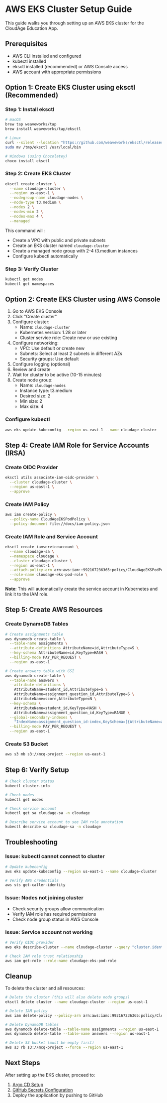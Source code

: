 # AWS EKS Cluster Setup Guide

This guide walks you through setting up an AWS EKS cluster for the CloudAge Education App.

## Prerequisites

- AWS CLI installed and configured
- kubectl installed
- eksctl installed (recommended) or AWS Console access
- AWS account with appropriate permissions

## Option 1: Create EKS Cluster using eksctl (Recommended)

### Step 1: Install eksctl

```bash
# macOS
brew tap weaveworks/tap
brew install weaveworks/tap/eksctl

# Linux
curl --silent --location "https://github.com/weaveworks/eksctl/releases/latest/download/eksctl_$(uname -s)_amd64.tar.gz" | tar xz -C /tmp
sudo mv /tmp/eksctl /usr/local/bin

# Windows (using Chocolatey)
choco install eksctl
```

### Step 2: Create EKS Cluster

```bash
eksctl create cluster \
  --name cloudage-cluster \
  --region us-east-1 \
  --nodegroup-name cloudage-nodes \
  --node-type t3.medium \
  --nodes 2 \
  --nodes-min 2 \
  --nodes-max 4 \
  --managed
```

This command will:
- Create a VPC with public and private subnets
- Create an EKS cluster named `cloudage-cluster`
- Create a managed node group with 2-4 t3.medium instances
- Configure kubectl automatically

### Step 3: Verify Cluster

```bash
kubectl get nodes
kubectl get namespaces
```

## Option 2: Create EKS Cluster using AWS Console

1. Go to AWS EKS Console
2. Click "Create cluster"
3. Configure cluster:
   - Name: `cloudage-cluster`
   - Kubernetes version: 1.28 or later
   - Cluster service role: Create new or use existing
4. Configure networking:
   - VPC: Use default or create new
   - Subnets: Select at least 2 subnets in different AZs
   - Security groups: Use default
5. Configure logging (optional)
6. Review and create
7. Wait for cluster to be active (10-15 minutes)
8. Create node group:
   - Name: `cloudage-nodes`
   - Instance type: t3.medium
   - Desired size: 2
   - Min size: 2
   - Max size: 4

### Configure kubectl

```bash
aws eks update-kubeconfig --region us-east-1 --name cloudage-cluster
```

## Step 4: Create IAM Role for Service Accounts (IRSA)

### Create OIDC Provider

```bash
eksctl utils associate-iam-oidc-provider \
  --cluster cloudage-cluster \
  --region us-east-1 \
  --approve
```

### Create IAM Policy

```bash
aws iam create-policy \
  --policy-name CloudAgeEKSPodPolicy \
  --policy-document file://docs/iam-policy.json
```

### Create IAM Role and Service Account

```bash
eksctl create iamserviceaccount \
  --name cloudage-sa \
  --namespace cloudage \
  --cluster cloudage-cluster \
  --region us-east-1 \
  --attach-policy-arn arn:aws:iam::992167236365:policy/CloudAgeEKSPodPolicy \
  --role-name cloudage-eks-pod-role \
  --approve
```

**Note**: This will automatically create the service account in Kubernetes and link it to the IAM role.

## Step 5: Create AWS Resources

### Create DynamoDB Tables

```bash
# Create assignments table
aws dynamodb create-table \
  --table-name assignments \
  --attribute-definitions AttributeName=id,AttributeType=S \
  --key-schema AttributeName=id,KeyType=HASH \
  --billing-mode PAY_PER_REQUEST \
  --region us-east-1

# Create answers table with GSI
aws dynamodb create-table \
  --table-name answers \
  --attribute-definitions \
    AttributeName=student_id,AttributeType=S \
    AttributeName=assignment_question_id,AttributeType=S \
    AttributeName=score,AttributeType=N \
  --key-schema \
    AttributeName=student_id,KeyType=HASH \
    AttributeName=assignment_question_id,KeyType=RANGE \
  --global-secondary-indexes \
    "IndexName=assignment_question_id-index,KeySchema=[{AttributeName=assignment_question_id,KeyType=HASH},{AttributeName=score,KeyType=RANGE}],Projection={ProjectionType=ALL}" \
  --billing-mode PAY_PER_REQUEST \
  --region us-east-1
```

### Create S3 Bucket

```bash
aws s3 mb s3://mcq-project --region us-east-1
```

## Step 6: Verify Setup

```bash
# Check cluster status
kubectl cluster-info

# Check nodes
kubectl get nodes

# Check service account
kubectl get sa cloudage-sa -n cloudage

# Describe service account to see IAM role annotation
kubectl describe sa cloudage-sa -n cloudage
```

## Troubleshooting

### Issue: kubectl cannot connect to cluster

```bash
# Update kubeconfig
aws eks update-kubeconfig --region us-east-1 --name cloudage-cluster

# Verify AWS credentials
aws sts get-caller-identity
```

### Issue: Nodes not joining cluster

- Check security groups allow communication
- Verify IAM role has required permissions
- Check node group status in AWS Console

### Issue: Service account not working

```bash
# Verify OIDC provider
aws eks describe-cluster --name cloudage-cluster --query "cluster.identity.oidc.issuer" --output text

# Check IAM role trust relationship
aws iam get-role --role-name cloudage-eks-pod-role
```

## Cleanup

To delete the cluster and all resources:

```bash
# Delete the cluster (this will also delete node groups)
eksctl delete cluster --name cloudage-cluster --region us-east-1

# Delete IAM policy
aws iam delete-policy --policy-arn arn:aws:iam::992167236365:policy/CloudAgeEKSPodPolicy

# Delete DynamoDB tables
aws dynamodb delete-table --table-name assignments --region us-east-1
aws dynamodb delete-table --table-name answers --region us-east-1

# Delete S3 bucket (must be empty first)
aws s3 rb s3://mcq-project --force --region us-east-1
```

## Next Steps

After setting up the EKS cluster, proceed to:
1. [Argo CD Setup](argocd-setup.md)
2. [GitHub Secrets Configuration](github-secrets.md)
3. Deploy the application by pushing to GitHub
